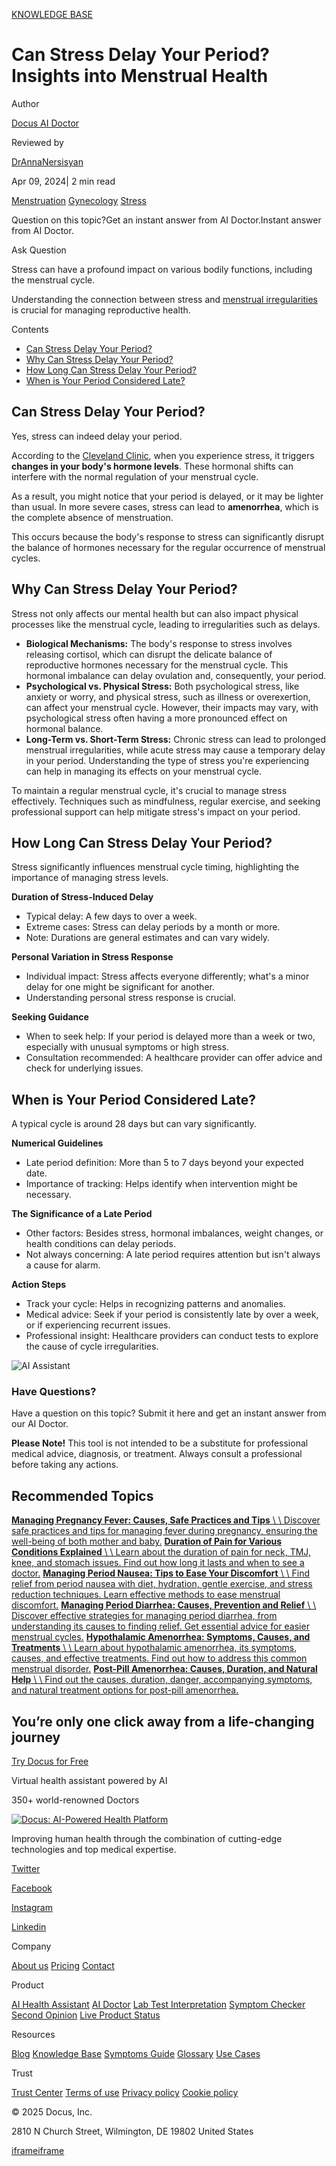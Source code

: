 [KNOWLEDGE BASE](https://docus.ai/knowledge-base)

# Can Stress Delay Your Period? Insights into Menstrual Health

Author

[Docus AI Doctor](https://docus.ai/ai-doctor)

Reviewed by

[DrAnnaNersisyan](https://docus.ai/author/dr-anna-nersisyan)

Apr 09, 2024\| 2 min read

[Menstruation](https://docus.ai/tags/menstruation) [Gynecology](https://docus.ai/tags/gynecology) [Stress](https://docus.ai/tags/stress)

Question on this topic?Get an instant answer from AI Doctor.Instant answer from AI Doctor.

Ask Question

Stress can have a profound impact on various bodily functions, including the menstrual cycle.

Understanding the connection between stress and [menstrual irregularities](https://docus.ai/symptoms-guide/8-types-of-abnormal-menstruation) is crucial for managing reproductive health.

Contents

- [Can Stress Delay Your Period?](https://docus.ai/knowledge-base/can-stress-delay-your-period#can-stress-delay-your-period)
- [Why Can Stress Delay Your Period?](https://docus.ai/knowledge-base/can-stress-delay-your-period#why-can-stress-delay-your-period)
- [How Long Can Stress Delay Your Period?](https://docus.ai/knowledge-base/can-stress-delay-your-period#how-long-can-stress-delay-your-period)
- [When is Your Period Considered Late?](https://docus.ai/knowledge-base/can-stress-delay-your-period#when-is-your-period-considered-late)

## Can Stress Delay Your Period?

Yes, stress can indeed delay your period.

According to the [Cleveland Clinic](https://health.clevelandclinic.org/can-stress-cause-you-to-skip-a-period), when you experience stress, it triggers **changes in your body's hormone levels**. These hormonal shifts can interfere with the normal regulation of your menstrual cycle.

As a result, you might notice that your period is delayed, or it may be lighter than usual. In more severe cases, stress can lead to **amenorrhea**, which is the complete absence of menstruation.

This occurs because the body's response to stress can significantly disrupt the balance of hormones necessary for the regular occurrence of menstrual cycles.

## Why Can Stress Delay Your Period?

Stress not only affects our mental health but can also impact physical processes like the menstrual cycle, leading to irregularities such as delays.

- **Biological Mechanisms:** The body's response to stress involves releasing cortisol, which can disrupt the delicate balance of reproductive hormones necessary for the menstrual cycle. This hormonal imbalance can delay ovulation and, consequently, your period.
- **Psychological vs. Physical Stress:** Both psychological stress, like anxiety or worry, and physical stress, such as illness or overexertion, can affect your menstrual cycle. However, their impacts may vary, with psychological stress often having a more pronounced effect on hormonal balance.
- **Long-Term vs. Short-Term Stress:** Chronic stress can lead to prolonged menstrual irregularities, while acute stress may cause a temporary delay in your period. Understanding the type of stress you're experiencing can help in managing its effects on your menstrual cycle.

To maintain a regular menstrual cycle, it's crucial to manage stress effectively. Techniques such as mindfulness, regular exercise, and seeking professional support can help mitigate stress's impact on your period.

## How Long Can Stress Delay Your Period?

Stress significantly influences menstrual cycle timing, highlighting the importance of managing stress levels.

**Duration of Stress-Induced Delay**

- Typical delay: A few days to over a week.
- Extreme cases: Stress can delay periods by a month or more.
- Note: Durations are general estimates and can vary widely.

**Personal Variation in Stress Response**

- Individual impact: Stress affects everyone differently; what's a minor delay for one might be significant for another.
- Understanding personal stress response is crucial.

**Seeking Guidance**

- When to seek help: If your period is delayed more than a week or two, especially with unusual symptoms or high stress.
- Consultation recommended: A healthcare provider can offer advice and check for underlying issues.

## When is Your Period Considered Late?

A typical cycle is around 28 days but can vary significantly.

**Numerical Guidelines**

- Late period definition: More than 5 to 7 days beyond your expected date.
- Importance of tracking: Helps identify when intervention might be necessary.

**The Significance of a Late Period**

- Other factors: Besides stress, hormonal imbalances, weight changes, or health conditions can delay periods.
- Not always concerning: A late period requires attention but isn't always a cause for alarm.

**Action Steps**

- Track your cycle: Helps in recognizing patterns and anomalies.
- Medical advice: Seek if your period is consistently late by over a week, or if experiencing recurrent issues.
- Professional insight: Healthcare providers can conduct tests to explore the cause of cycle irregularities.

![AI Assistant](https://docus.ai/images/small-assistant.png)

### Have Questions?

Have a question on this topic? Submit it here and get an instant answer from our AI Doctor.

**Please Note!** This tool is not intended to be a substitute for professional medical advice, diagnosis, or treatment. Always consult a professional before taking any actions.

## Recommended Topics

[**Managing Pregnancy Fever: Causes, Safe Practices and Tips** \\
\\
Discover safe practices and tips for managing fever during pregnancy, ensuring the well-being of both mother and baby.](https://docus.ai/knowledge-base/managing-pregnancy-fever) [**Duration of Pain for Various Conditions Explained** \\
\\
Learn about the duration of pain for neck, TMJ, knee, and stomach issues. Find out how long it lasts and when to see a doctor.](https://docus.ai/knowledge-base/duration-of-pain-for-various-conditions) [**Managing Period Nausea: Tips to Ease Your Discomfort** \\
\\
Find relief from period nausea with diet, hydration, gentle exercise, and stress reduction techniques. Learn effective methods to ease menstrual discomfort.](https://docus.ai/knowledge-base/managing-period-nausea) [**Managing Period Diarrhea: Causes, Prevention and Relief** \\
\\
Discover effective strategies for managing period diarrhea, from understanding its causes to finding relief. Get essential advice for easier menstrual cycles.](https://docus.ai/knowledge-base/managing-period-diarrhea) [**Hypothalamic Amenorrhea: Symptoms, Causes, and Treatments** \\
\\
Learn about hypothalamic amenorrhea, its symptoms, causes, and effective treatments. Find out how to address this common menstrual disorder.](https://docus.ai/knowledge-base/hypothalamic-amenorrhea) [**Post-Pill Amenorrhea: Causes, Duration, and Natural Help** \\
\\
Find out the causes, duration, danger, accompanying symptoms, and natural treatment options for post-pill amenorrhea.](https://docus.ai/knowledge-base/post-pill-amenorrhea)

## You’re only one click away from a life-changing journey

[Try Docus for Free](https://my.docus.ai/auth/signup)

Virtual health assistant powered by AI

350+ world-renowned Doctors

[![Docus: AI-Powered Health Platform](https://docus.ai/docus-dark-logo.svg)](https://docus.ai/)

Improving human health through the combination of cutting-edge technologies and top medical expertise.

[Twitter](https://twitter.com/docus_ai)

[Facebook](https://www.facebook.com/docusai)

[Instagram](https://www.instagram.com/docus.ai/)

[Linkedin](https://www.linkedin.com/company/docusai/)

Company

[About us](https://docus.ai/about-us) [Pricing](https://docus.ai/pricing) [Contact](https://docus.ai/contact)

Product

[AI Health Assistant](https://docus.ai/ai-health-assistant) [AI Doctor](https://docus.ai/ai-doctor) [Lab Test Interpretation](https://docus.ai/lab-test-interpretation) [Symptom Checker](https://docus.ai/symptom-checker) [Second Opinion](https://docus.ai/second-opinion) [Live Product Status](https://docus.statuspage.io/)

Resources

[Blog](https://docus.ai/blog) [Knowledge Base](https://docus.ai/knowledge-base) [Symptoms Guide](https://docus.ai/symptoms-guide) [Glossary](https://docus.ai/glossary) [Use Cases](https://docus.ai/use-cases)

Trust

[Trust Center](https://trust.docus.ai/) [Terms of use](https://docus.ai/terms-of-use) [Privacy policy](https://docus.ai/privacy-policy) [Cookie policy](https://docus.ai/cookie-policy)

© 2025 Docus, Inc.

2810 N Church Street, Wilmington, DE 19802 United States

[iframe](https://td.doubleclick.net/td/ga/rul?tid=G-C1NR4HEC74&gacid=1049491086.1741382192&gtm=45je5362v874030715z8849365654za200zb849365654&dma=0&gcs=G1--&gcd=13l3l3R3l5l1&npa=0&pscdl=noapi&aip=1&fledge=1&frm=0&tag_exp=102067808~102482433~102539968~102587591~102640600~102717422~102788824&z=1351079395)[iframe](https://td.doubleclick.net/td/rul/11076298198?random=1741382191862&cv=11&fst=1741382191862&fmt=3&bg=ffffff&guid=ON&async=1&gtm=45je5362v874030715z8849365654za200zb849365654&gcd=13l3l3R3l5l1&dma=0&tag_exp=102067808~102482433~102539968~102587591~102640600~102717422~102788824&u_w=1280&u_h=1024&url=https%3A%2F%2Fdocus.ai%2Fknowledge-base%2Fcan-stress-delay-your-period&hn=www.googleadservices.com&frm=0&tiba=Can%20Stress%20Delay%20Your%20Period%3F%20Insights%20into%20Menstrual%20Health&npa=0&pscdl=noapi&auid=2094765265.1741382192&uaa=&uab=&uafvl=&uamb=0&uam=&uap=&uapv=&uaw=0&fledge=1&data=event%3Dgtag.config)